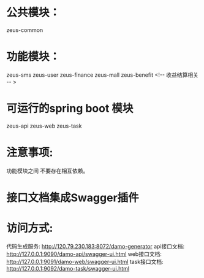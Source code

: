 
# 公共模块：
zeus-common   <!-- 公共模块, 工具类相关 -->

# 功能模块：
<module>zeus-sms</module>   <!-- 短信模块 -->
<module>zeus-user</module>  <!-- 用户模块 -->
<module>zeus-finance</module> <!-- 充值提现模块 -->
<module>zeus-mall</module>  <!-- 商城模块 -->
<module>zeus-benefit</module> <!-- 收益结算相关 -- >


# 可运行的spring boot 模块
<module>zeus-api</module>  <!-- 移动端APP接口 -->
<module>zeus-web</module>  <!-- Web网页端接口 -->
<module>zeus-task</module>  <!-- 定时任务 -->

# 注意事项:
功能模块之间 不要存在相互依赖。

# 接口文档集成Swagger插件

# 访问方式:
代码生成服务: http://120.79.230.183:8072/damo-generator
api接口文档: http://127.0.0.1:9090/damo-api/swagger-ui.html
web接口文档: http://127.0.0.1:9091/damo-web/swagger-ui.html
task接口文档: http://127.0.0.1:9092/damo-task/swagger-ui.html

